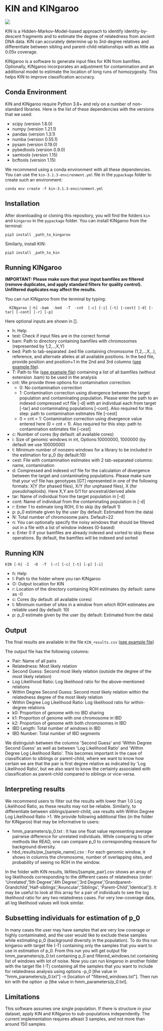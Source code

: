 # KIN and KINgaroo

[![](https://anaconda.org/bioconda/kin/badges/downloads.svg)](https://anaconda.org/bioconda/kin)

KIN is a Hidden-Markov-Model-based approach to identify identity-by-descent fragments and to estimate the degree of relatedness from ancient DNA data. KIN can accurately determine up to 3rd-degree relatives and differentiate between sibling and parent-child relationships with as little as 0.05x coverage.

KINgaroo is a software to generate input files for KIN from bamfiles. Optionally, KINgaroo incorporates an adjustment for contamination and an additional model to estimate the location of long runs of homozygosity. This helps KIN to improve classification accuracy.

## Conda Environment

KIN and KINgaroo require Python 3.8+ and rely on a number of non-standard libraries. Here is the list of these dependencies with the versions that we used:

- scipy (version 1.8.0)
- numpy (version 1.21.1)
- pandas (version 1.3.1)
- numba (version 0.55.1)
- pysam (version 0.19.0)
- pybedtools (version 0.9.0)
- samtools (version 1.15)
- bcftools (version 1.15)

We recommend using a conda environment with all these dependencies. You can use the `kin-3.1.3-environment.yml` file in the `pypackage` folder to create such an environment:


```
conda env create -f kin-3.1.3-environment.yml
```
## Installation

After downloading or cloning this repository, you will find the folders `kin` and `kingaroo` in the `pypackage` folder. You can install KINgaroo from the terminal:

```
pip3 install _path_to_kingaroo
```
Similarly, install KIN:

```
pip3 install _path_to_kin
```

## Running KINgaroo

**IMPORTANT: Please make sure that your input bamfiles are filtered (remove duplicates, and apply standard filters for quality control). Unfiltered duplicates may affect the results.**

You can run KINgaroo from the terminal by typing:
```
  KINgaroo [-h] -bam  -bed  -T  -cnt  [-c] [-i] [-t] [-cest] [-d] [-tar] [-cont] [-r] [-p]
```

Here optional inputs are shown in [].

- h: Help
- test: Check if input files are in the correct format
- bam: Path to directory containing bamfiles with chromosomes (represented by 1,2,..,X,Y)
- bed: Path to tab-separated .bed file containing chromosome (1,2,..,X,..), reference, and alternate alleles at all available positions. In the bed file, provide position and position+1 in the 2nd and 3rd columns ([see example file](example_files/bedfile.bed)).
- T: Path to file ([see example file](example_files/targets.txt)) containing a list of all bamfiles (without extension .bam) to be used in the analysis
- cnt: We provide three options for contamination correction:
    - 0: No contamination correction
    - 1: Contamination correction using divergence between the target population and contaminating population. Please enter the path to an indexed compressed vcf file [-d] with an individual each from target [-tar] and contaminating populations [-cont]. Also required for this step: path to contamination estimates file [-cest]
    - 0 < cnt < 1: Contamination correction using divergence value entered here (0 < cnt < 1). Also required for this step: path to contamination estimates file [-cest]
- c: Number of cores (by default: all available cores)
- i: Size of genomic windows in int, Options:10000000, 1000000 (by default we use 10000000)
- t: Minimum number of nonzero windows for a library to be included in the estimation for p_0 (by default:10)
- cest: File with contamination estimates with 2 tab-separated columns: name, contamination
- d: Compressed and indexed vcf file for the calculation of divergence between the target and contaminating populations. Please make sure that your vcf file has genotypes [GT] represented in one of the following formats: X|Y (for phased files), X/Y (for unphased files), X (for pseudohaploids). Here X,Y are 0/1 for ancestral/derived allele
- tar: Name of individual from the target population in [-d]
- cont: Name of individual from the contaminating population in [-d]
- r: Enter 1 to estimate long ROH, 0 to skip (by default 1)
- p: p_0 estimate given by the user (by default: Estimated from the data)
- N: Total number of chromosome pairs. Default=22
- n: You can optionally specify the noisy windows that should be filtered out in a file with a list of window indexes (0-based)
- s: Enter 0 if your bamfiles are already indexed and sorted to skip these operations. By default, the bamfiles will be indexed and sorted

## Running KIN

```
KIN [-h] -I  -O  -T  [-r] [-c] [-t] [-p] [-i]
```

- h: Help
- I: Path to the folder where you ran KINgaroo
- O: Output location for KIN
- r: Location of the directory containing ROH estimates (by default: same as -I)
- c: Cores (by default: all available cores)
- t: Minimum number of sites in a window from which ROH estimates are reliable used (by default: 10)
- p: p_0 estimate given by the user (by default: Estimated from the data)

## Output

The final results are available in the file `KIN_results.csv` ([see example file](example_files/KIN_results.csv))

The output file has the following columns:
- Pair: Name of all pairs
- Relatedness: Most likely relation
- Second Guess: Second most likely relation (outside the degree of the most likely relation)
- Log Likelihood Ratio: Log likelihood ratio for the above-mentioned relations
- Within Degree Second Guess: Second most likely relation within the relatedness degree of the most likely relation
- Within Degree Log Likelihood Ratio: Log likelihood ratio for within-degree relations
- k0: Proportion of genome with no IBD sharing
- k1: Proportion of genome with one chromosome in IBD
- k2: Proportion of genome with both chromosomes in IBD
- IBD Length: Total number of windows in IBD
- IBD Number: Total number of IBD segments

We distinguish between the columns 'Second Guess' and 'Within Degree Second Guess' as well as between 'Log Likelihood Ratio' and 'Within Degree Log Likelihood Ratio'. This becomes important in the case of classification to siblings or parent-child, where we want to know how certain we are that the pair is first degree relative as indicated by 'Log Likelihood Ratio', but
we also want to know the certainty associated with classification as parent-child compared to siblings or vice-versa.

## Interpreting results

We recommend users to filter out the results with lower than 1.0 Log Likelihood Ratio, as these results may not be reliable. Similarly, to differentiate between siblings/parent-child, use results with Within Degree Log Likelihood Ratio >1. We provide following additional files (in the folder for KINgaroo) that may be informative to users:

- hmm_parameters/p_0.txt : It has one float value representing average pairwise difference for unrelated individuals. While comparing to other methods like READ, one can compare p_0 to corresponding measure for background diversity.<br>
- hbd_results/pw_[sample_name].csv : For each genomic window, it shows in columns the chromosome, number of overlapping sites, and probability of seeing no ROH in the window.

In the folder with KIN results, likfiles/[sample_pair].csv shows an array of log likelihoods corresponding to the different cases of relatedness (order: 'Unrelated','5th Degree','4th Degree','3rd Degree','Grandparent-Grandchild','Half-siblings','Avuncular','Siblings', 'Parent-Child','Identical']). It may be useful to look at this array for a pair of individuals to see the log likelihood ratio for any two relatedness cases. For very low-coverage data, all log likelihood values will look similar.

## Subsetting individuals for estimation of p_0

In many cases the user may have samples that are very low coverage or highly contaminated, and the user would like to exclude these samples while estimating p_0 (background diversity in the population). To do this run kingaroo with target file (-T) containing only the samples that you want to use in estimation of p_0. From this run you will get output file hmm_parameters/p_0.txt containing p_0 and filtered_windows.txt containing list of windows with lot of noise. Now you can run kingaroo in another folder with the target file (-T) containing all the samples that you want to include for relatedness analysis using options -p_0 [the value in "hmm_parameters/p_0.txt"] -n [location of "filtered_windows.txt"]. Then run kin with the option -p [the value in hmm_parameters/p_0.txt].

## Limitations

This software assumes one single population. If there is structure in your dataset, apply KIN and KINgaroo to sub-populations independently. The current implementation requires atleast 3 samples, and not more than around 150 samples.

